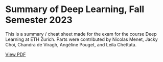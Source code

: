 # Summary of Deep Learning, Fall Semester 2023

This is a summary / cheat sheet made for the exam for the course Deep Learning at ETH Zurich. Parts were contributed by Nicolas Menet, Jacky Choi, Chandra de Viragh, Angéline Pouget, and Leila Chettata.

[View PDF](Deep_Learning_ETH_Summary.pdf)
